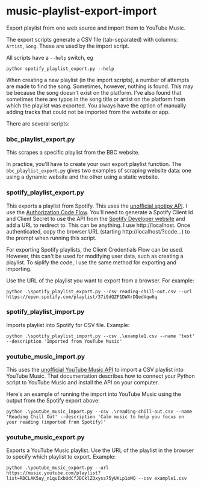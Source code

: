 # music-playlist-export-import

Export playlist from one web source and import them to YouTube Music.

The export scripts generate a CSV file (tab-separated) with columns: `Artist`, `Song`. These are used by the import script.

All scripts have a `--help` switch, eg

`python spotify_playlist_export.py --help`

When creating a new playlist (in the import scripts), a number of attempts are made to find the song. Sometimes, however, nothing is found. This may be because the song doesn't exist on the platform. I've also found that sometimes there are typos in the song title or artist on the platform from which the playlist was exported. You always have the option of manually adding tracks that could not be imported from the website or app.

There are several scripts:

### bbc_playlist_export.py

This scrapes a specific playlist from the BBC website. 

In practice, you'll have to create your own export playlist function. The `bbc_playlist_export.py` gives two examples of scraping website data: one using a dynamic website and the other using a static website.

### spotify_playlist_export.py

This exports a playlist from Spotify. This uses the  [unofficial spotipy API](https://spotipy.readthedocs.io/). I use the [Authorization Code Flow](https://spotipy.readthedocs.io/en/2.22.0/#authorization-code-flow). You'll need to generate a Spotify Client Id and Client Secret to use the API from the [Spotify Developer website](https://developer.spotify.com/dashboard/applications) and add a URL to redirect to. This can be anything. I use http://localhost. Once authenticated, copy the browser URL (starting http://localhost/?code...) to the prompt when running this script.

For exporting Spotify playlists, the Client Credentials Flow can be used. However, this can't be used for modifying user data, such as creating a playlist. To siplify the code, I use the same method for exporting and importing.


Use the URL of the playlist you want to export from a browser. For example: 
```
python .\spotify_playlist_export.py --csv reading-chill-out.csv --url https://open.spotify.com/playlist/37i9dQZF1DWXrDQedVqw6q
```

### spotify_playlist_import.py

Imports playlist into Spotify for CSV file. Example:

```
python .\spotify_playlist_import.py --csv .\example1.csv --name 'test' --description 'Imported from YouTube Music'
```

### youtube_music_import.py


This uses the [unofficial YouTube Music API](https://ytmusicapi.readthedocs.io/en/stable/index.html) to import a CSV playlist into YouTube Music. That documentation describes how to connect your Python script to YouTube Music and install the API on your computer.

Here's an example of running the import into YouTube Music using the output from the Spotify export above:

 ```
 python .\youtube_music_import.py --csv .\reading-chill-out.csv --name 'Reading Chill Out' --description 'Calm music to help you focus on your reading (imported from Spotify)'
 ```

### youtube_music_export.py

Exports a YouTube Music playlist. Use the URL of the playlist in the browser to specify which playlist to export. Example:

```
python .\youtube_music_export.py --url https://music.youtube.com/playlist?list=RDCLAK5uy_n1quIxbUdCfJDCklZQxyss75yUKLp1oMQ --csv example1.csv
```